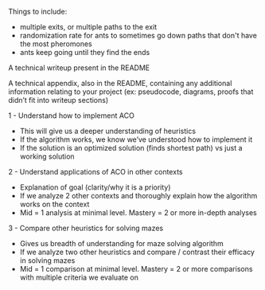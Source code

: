 Things to include:

- multiple exits, or multiple paths to the exit
- randomization rate for ants to sometimes go down paths that don't have the
  most pheromones
- ants keep going until they find the ends

A technical writeup present in the README

A technical appendix, also in the README, containing any additional information
relating to your project (ex: pseudocode, diagrams, proofs that didn’t fit into
writeup sections)

1 - Understand how to implement ACO

- This will give us a deeper understanding of heuristics
- If the algorithm works, we know we’ve understood how to implement it
- If the solution is an optimized solution (finds shortest path) vs just a
  working solution

2 - Understand applications of ACO in other contexts

- Explanation of goal (clarity/why it is a priority)
- If we analyze 2 other contexts and thoroughly explain how the algorithm works
  on the context
- Mid = 1 analysis at minimal level. Mastery = 2 or more in-depth analyses

3 - Compare other heuristics for solving mazes

- Gives us breadth of understanding for maze solving algorithm
- If we analyze two other heuristics and compare / contrast their efficacy in
  solving mazes
- Mid = 1 comparison at minimal level. Mastery = 2 or more comparisons with
  multiple criteria we evaluate on
